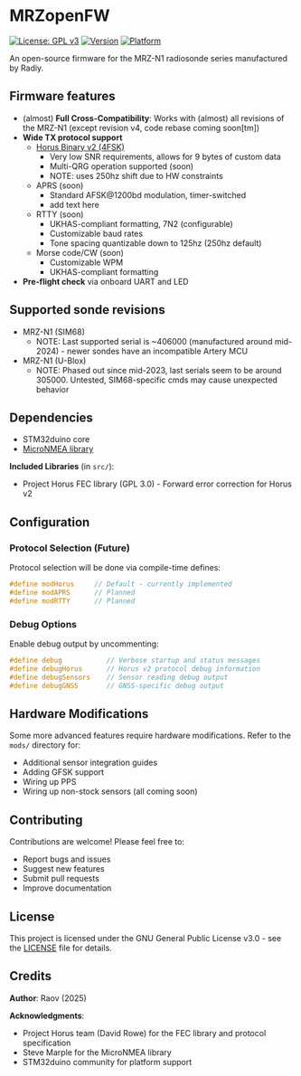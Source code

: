 # MRZopenFW

[![License: GPL v3](https://img.shields.io/badge/License-GPLv3-blue.svg)](https://www.gnu.org/licenses/gpl-3.0)
[![Version](https://img.shields.io/badge/Version-0.069a-orange.svg)](https://github.com/DJRaov/MRZopenFW)
[![Platform](https://img.shields.io/badge/Platform-STM32F373-green.svg)](https://www.st.com/en/microcontrollers-microprocessors/stm32f373.html)

An open-source firmware for the MRZ-N1 radiosonde series manufactured by Radiy.

## Firmware features
- (almost) **Full Cross-Compatibility**: Works with (almost) all revisions of the MRZ-N1 (except revision v4, code rebase coming soon[tm])
- **Wide TX protocol support**
  * [Horus Binary v2 (4FSK)](https://github.com/projecthorus/horusdemodlib/wiki)
    * Very low SNR requirements, allows for 9 bytes of custom data
    * Multi-QRG operation supported (soon)
    * NOTE: uses 250hz shift due to HW constraints
  * APRS (soon)
    * Standard AFSK@1200bd modulation, timer-switched
    * add text here
  * RTTY (soon)
    * UKHAS-compliant formatting, 7N2 (configurable)
    * Customizable baud rates
    * Tone spacing quantizable down to 125hz (250hz default)
  * Morse code/CW (soon)
    * Customizable WPM
    * UKHAS-compliant formatting
- **Pre-flight check** via onboard UART and LED

## Supported sonde revisions
- MRZ-N1 (SIM68)
  * NOTE: Last supported serial is ~406000 (manufactured around mid-2024) - newer sondes have an incompatible Artery MCU
- MRZ-N1 (U-Blox)
  * NOTE: Phased out since mid-2023, last serials seem to be around 305000. Untested, SIM68-specific cmds may cause unexpected behavior

## Dependencies
- STM32duino core
- [MicroNMEA library](https://github.com/stevemarple/MicroNMEA)

**Included Libraries** (in `src/`):
- Project Horus FEC library (GPL 3.0) - Forward error correction for Horus v2

## Configuration

### Protocol Selection (Future)
Protocol selection will be done via compile-time defines:
```cpp
#define modHorus     // Default - currently implemented
#define modAPRS      // Planned
#define modRTTY      // Planned
```

### Debug Options
Enable debug output by uncommenting:
```cpp
#define debug           // Verbose startup and status messages
#define debugHorus      // Horus v2 protocol debug information
#define debugSensors    // Sensor reading debug output
#define debugGNSS       // GNSS-specific debug output
```

## Hardware Modifications

Some more advanced features require hardware modifications. Refer to the `mods/` directory for:
- Additional sensor integration guides
- Adding GFSK support
- Wiring up PPS
- Wiring up non-stock sensors
(all coming soon)

## Contributing

Contributions are welcome! Please feel free to:
- Report bugs and issues
- Suggest new features
- Submit pull requests
- Improve documentation

## License

This project is licensed under the GNU General Public License v3.0 - see the [LICENSE](LICENSE) file for details.

## Credits

**Author**: Raov (2025)

**Acknowledgments**:
- Project Horus team (David Rowe) for the FEC library and protocol specification
- Steve Marple for the MicroNMEA library
- STM32duino community for platform support